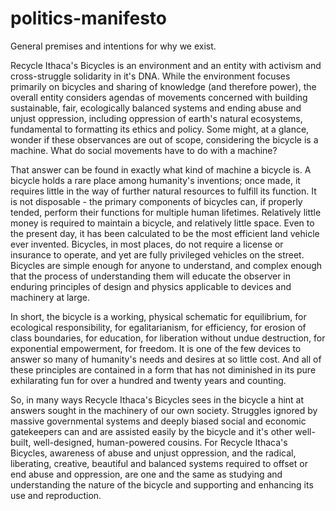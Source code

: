 # politics-manifesto
General premises and intentions for why we exist.

Recycle Ithaca's Bicycles is an environment and an entity with activism and
cross-struggle solidarity in it's DNA. While the environment focuses
primarily on bicycles and sharing of knowledge (and therefore power), the
overall entity considers agendas of movements concerned with building
sustainable, fair, ecologically balanced systems and ending abuse and
unjust oppression, including oppression of earth's natural ecosystems, fundamental to formatting its ethics and policy. Some
might, at a glance, wonder if these observances are out of scope,
considering the bicycle is a machine. What do social movements have to do
with a machine?

That answer can be found in exactly what kind of machine a bicycle is.
A bicycle holds a rare place among humanity's inventions; once made,
it requires little in the way of further natural resources to fulfill
its function. It is not disposable - the primary components of bicycles
can, if properly tended, perform their functions for multiple human
lifetimes. Relatively little money is required to maintain a bicycle, and
relatively little space. Even to the present day, it has been calculated
to be the most efficient land vehicle ever invented. Bicycles, in most
places, do not require a license or insurance to operate, and yet are
fully privileged vehicles on the street. Bicycles are simple enough for
anyone to understand, and complex enough that the process of understanding
them will educate the observer in enduring principles of design and physics
applicable to devices and machinery at large.

In short, the bicycle is a working, physical schematic for equilibrium, for
ecological responsibility, for egalitarianism, for efficiency, for erosion
of class boundaries, for education, for liberation without undue destruction,
for exponential empowerment, for freedom. It is one of the few devices to
answer so many of humanity's needs and desires at so little cost. And all of
these principles are contained in a form that has not diminished in its pure
exhilarating fun for over a hundred and twenty years and counting.

So, in many ways Recycle Ithaca's Bicycles sees in the bicycle a hint at
answers sought in the machinery of our own society. Struggles ignored by
massive governmental systems and deeply biased social and economic gatekeepers
can and are assisted easily by the bicycle and it's other well-built,
well-designed, human-powered cousins. For Recycle Ithaca's Bicycles, awareness
of abuse and unjust oppression, and the radical, liberating, creative,
beautiful and balanced systems required to offset or end abuse and oppression,
are one and the same as studying and understanding the nature of the bicycle
and supporting and enhancing its use and reproduction.
